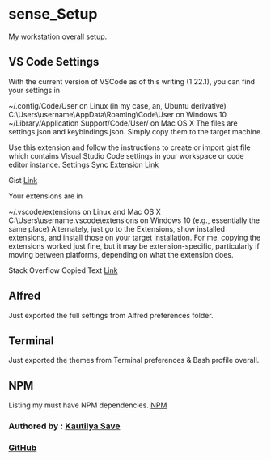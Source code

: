 # sense_Setup

My workstation overall setup.

## VS Code Settings

With the current version of VSCode as of this writing (1.22.1), you can find your settings in

~/.config/Code/User on Linux (in my case, an, Ubuntu derivative)
C:\Users\username\AppData\Roaming\Code\User on Windows 10
~/Library/Application Support/Code/User/ on Mac OS X
The files are settings.json and keybindings.json. Simply copy them to the target machine.

Use this extension and follow the instructions to create or import gist file which contains Visual Studio Code settings in your workspace or code editor instance.
Settings Sync Extension [Link](https://marketplace.visualstudio.com/items?itemName=Shan.code-settings-sync)

Gist [Link](https://gist.github.com/SensehacK/82e02dc6ba414c430e07828d14213b11)

Your extensions are in

~/.vscode/extensions on Linux and Mac OS X
C:\Users\username\.vscode\extensions on Windows 10 (e.g., essentially the same place)
Alternately, just go to the Extensions, show installed extensions, and install those on your target installation. For me, copying the extensions worked just fine, but it may be extension-specific, particularly if moving between platforms, depending on what the extension does.

Stack Overflow Copied Text [Link](https://stackoverflow.com/questions/35368889/how-to-export-settings-of-visual-studio-code)

## Alfred

Just exported the full settings from Alfred preferences folder.

## Terminal

Just exported the themes from Terminal preferences & Bash profile overall.

## NPM

Listing my must have NPM dependencies.
[NPM](npm/npm_install.md)

### Authored by : [Kautilya Save](https://sensehack.github.io/)

### [GitHub](https://github.com/SensehacK)
